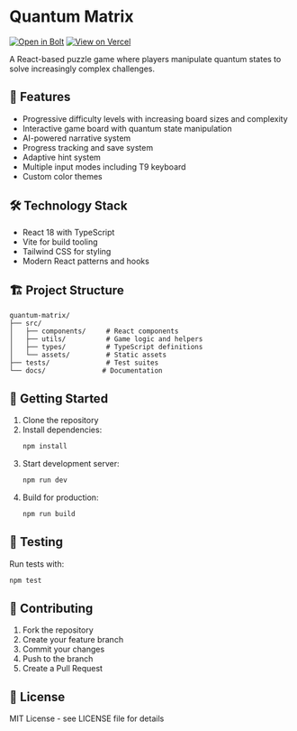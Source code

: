 # Quantum Matrix

[![Open in Bolt](https://developer.stackblitz.com/img/open_in_stackblitz.svg)](https://bolt.new/github.com/Corey-T1000/Quantum-Flip)
[![View on Vercel](https://img.shields.io/badge/View%20on-Vercel-%23000000?style=flat&logo=vercel)](https://quantum-flip.vercel.app)

A React-based puzzle game where players manipulate quantum states to solve increasingly complex challenges.

## 🚀 Features

- Progressive difficulty levels with increasing board sizes and complexity
- Interactive game board with quantum state manipulation
- AI-powered narrative system
- Progress tracking and save system
- Adaptive hint system
- Multiple input modes including T9 keyboard
- Custom color themes

## 🛠️ Technology Stack

- React 18 with TypeScript
- Vite for build tooling
- Tailwind CSS for styling
- Modern React patterns and hooks

## 🏗️ Project Structure

```
quantum-matrix/
├── src/
│   ├── components/     # React components
│   ├── utils/          # Game logic and helpers
│   ├── types/          # TypeScript definitions
│   └── assets/         # Static assets
├── tests/              # Test suites
└── docs/              # Documentation
```

## 🚦 Getting Started

1. Clone the repository
2. Install dependencies:
   ```bash
   npm install
   ```
3. Start development server:
   ```bash
   npm run dev
   ```
4. Build for production:
   ```bash
   npm run build
   ```

## 🧪 Testing

Run tests with:
```bash
npm test
```

## 📝 Contributing

1. Fork the repository
2. Create your feature branch
3. Commit your changes
4. Push to the branch
5. Create a Pull Request

## 📜 License

MIT License - see LICENSE file for details
